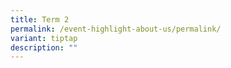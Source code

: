 ```yaml
---
title: Term 2
permalink: /event-highlight-about-us/permalink/
variant: tiptap
description: ""
---
```

